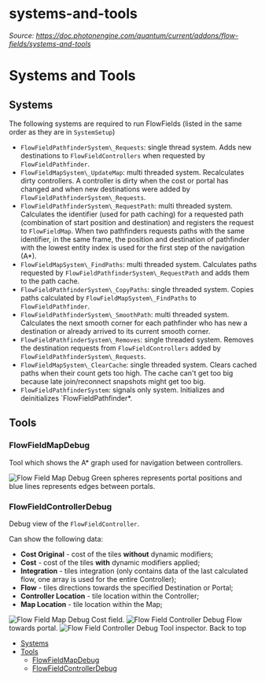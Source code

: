 # systems-and-tools

_Source: https://doc.photonengine.com/quantum/current/addons/flow-fields/systems-and-tools_

# Systems and Tools

## Systems

The following systems are required to run FlowFields (listed in the same order as they are in `SystemSetup`)

- `FlowFieldPathfinderSystem\_Requests`: single thread system. Adds new destinations to `FlowFieldControllers` when requested by `FlowFieldPathfinder`.
- `FlowFieldMapSystem\_UpdateMap`: multi threaded system. Recalculates dirty controllers. A controller is dirty when the cost or portal has changed and when new destinations were added by `FlowFieldPathfinderSystem\_Requests`.
- `FlowFieldPathfinderSystem\_RequestPath`: multi threaded system. Calculates the identifier (used for path caching) for a requested path (combination of start position and destination) and registers the request to `FlowFieldMap`. When two pathfinders requests paths with the same identifier, in the same frame, the position and destination of pathfinder with the lowest entity index is used for the first step of the navigation (A\*).
- `FlowFieldMapSystem\_FindPaths`: multi threaded system. Calculates paths requested by `FlowFieldPathfinderSystem\_RequestPath` and adds them to the path cache.
- `FlowFieldPathfinderSystem\_CopyPaths`: single threaded system. Copies paths calculated by `FlowFieldMapSystem\_FindPaths` to `FlowFieldPathfinder`.
- `FlowFieldPathfinderSystem\_SmoothPath`: multi threaded system. Calculates the next smooth corner for each pathfinder who has new a destination or already arrived to its current smooth corner.
- `FlowFieldPathfinderSystem\_Removes`: single threaded system. Removes the destination requests from `FlowFieldControllers` added by `FlowFieldPathfinderSystem\_Requests`.
- `FlowFieldMapSystem\_ClearCache`: single threaded system. Clears cached paths when their count gets too high. The cache can't get too big because late join/reconnect snapshots might get too big.
- `FlowFieldPathfinderSystem`: signals only system. Initializes and deinitializes \`FlowFieldPathfinder\*.

## Tools

### FlowFieldMapDebug

Tool which shows the A\* graph used for navigation between controllers.

![Flow Field Map Debug](/docs/img/quantum/v2/addons/flow-fields/ff-map-debug-1.png)
Green spheres represents portal positions and blue lines represents edges between portals.
### FlowFieldControllerDebug

Debug view of the `FlowFieldController`.

Can show the following data:

- **Cost Original** \- cost of the tiles **without** dynamic modifiers;
- **Cost** \- cost of the tiles **with** dynamic modifiers applied;
- **Integration** \- tiles integration (only contains data of the last calculated flow, one array is used for the entire Controller);
- **Flow** \- tiles directions towards the specified Destination or Portal;
- **Controller Location** \- tile location within the Controller;
- **Map Location** \- tile location within the Map;

![Flow Field Map Debug](/docs/img/quantum/v2/addons/flow-fields/ff-controller-debug-1.png)
Cost field.
![Flow Field Controller Debug](/docs/img/quantum/v2/addons/flow-fields/ff-controller-debug-2.png)
Flow towards portal.
![Flow Field Controller Debug](/docs/img/quantum/v2/addons/flow-fields/ff-controller-debug-3.png)
Tool inspector.
Back to top

- [Systems](#systems)
- [Tools](#tools)
  - [FlowFieldMapDebug](#flowfieldmapdebug)
  - [FlowFieldControllerDebug](#flowfieldcontrollerdebug)